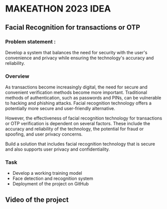 # MAKEATHON 2023 IDEA
## Facial Recognition for transactions or OTP
### Problem statement :

Develop a system that balances the need for security with the user's convenience and privacy while ensuring the technology's accuracy and reliability.

### Overview

As transactions become increasingly digital, the need for secure and convenient verification methods become more important. Traditional methods of authentication, such as passwords and PINs, can be vulnerable to hacking and phishing attacks. Facial recognition technology offers a potentially more secure and user-friendly alternative.

However, the effectiveness of facial recognition technology for transactions or OTP verification is dependent on several factors. These include the accuracy and reliability of the technology, the potential for fraud or spoofing, and user privacy concerns.

Build a solution that includes facial recognition technology that is secure and also supports user privacy and confidentiality.

### Task 

- Develop a working training model
- Face detection and recognition system
- Deployment of the project on GitHub

## Video of the project 

